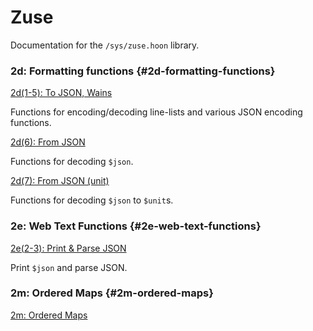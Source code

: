 # Zuse

Documentation for the `/sys/zuse.hoon` library.

### 2d: Formatting functions {#2d-formatting-functions}

[2d(1-5): To JSON, Wains](2d_1-5.md)

Functions for encoding/decoding line-lists and various JSON encoding functions.

[2d(6): From JSON](2d_6.md)

Functions for decoding `$json`.

[2d(7): From JSON (unit)](2d_7.md)

Functions for decoding `$json` to `$unit`s.

### 2e: Web Text Functions {#2e-web-text-functions}

[2e(2-3): Print & Parse JSON](2e_2-3.md)

Print `$json` and parse JSON.

### 2m: Ordered Maps {#2m-ordered-maps}

[2m: Ordered Maps](2m.md)
